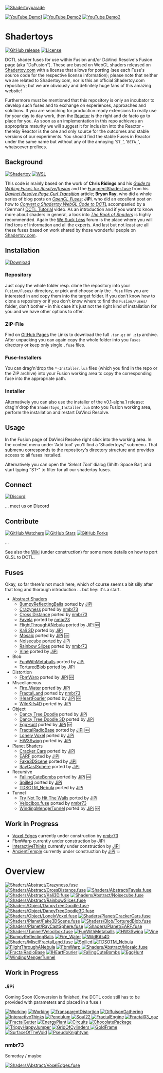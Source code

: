 [![Shadertoyparade](Site/img_subscribe.png)](https://youtu.be/oyndG0pLEQQ "WebGL to DCTL")

[![YouTube Demo1](https://img.shields.io/youtube/views/oyndG0pLEQQ?style=social)](https://youtu.be/oyndG0pLEQQ)
[![YouTube Demo2](https://img.shields.io/youtube/views/GJz8Vgi8Qws?style=social)](https://youtu.be/GJz8Vgi8Qws&t)
[![YouTube Demo3](https://img.shields.io/youtube/views/ntrp6BfVk0k?style=social)](https://youtu.be/ntrp6BfVk0k)

<!-- WebbHook anyone -->

Shadertoys
==========
[![GitHub release](https://img.shields.io/github/v/release/nmbr73/Shadertoys?include_prereleases)](https://github.com/nmbr73/Shadertoys/releases/latest) [![License](https://img.shields.io/badge/license-various-critical)](LICENSE)

DCTL shader fuses for use within Fusion and/or DaVinci Resolve's Fusion page (aka "DaFusion"). These are based on WebGL shaders released on [Shadertoy.com](https://www.shadertoy.com/) with a license that allows for porting (see each Fuse's source code for the respective license information); please note that neither we are related to Shadertoy.com, nor is this an official Shadertoy.com repository; but we are obviously and definitely huge fans of this amazing website!

Furthermore must be mentioned that this repository is only an incubator to develop such fuses and to exchange on experiences, approaches and solutions. If you are searching for production ready extensions to really use for your day to day work, then the [Reactor](https://www.steakunderwater.com/wesuckless/viewtopic.php?f=32&t=1814) is the right and de facto go to place for you. As soon as an implementation in this repo achieves an appropriate maturity we will suggest it for inclusion into the Reactor - thereby Reactor is the one and only source for the outcomes and stable versions of our experiments. You should find the stable Fuses in Reactor under the same name but without any of the annoying '`ST_`', '`BETA_`', whatsoever prefixes.

<!--
[![Shadertoyparade](https://img.shields.io/badge/-subscribe-ff0000?style=for-the-badge&logo=youtube)](https://youtu.be/oyndG0pLEQQ "WebGL to DCTL")
-->



Background
----------
[![Shadertoy](https://img.shields.io/badge/-Shadertoy-ff801f)](https://www.shadertoy.com/ "Visit Shadertoy") [![WSL](https://img.shields.io/badge/-WeSuckLess-7e6a3f)](https://www.steakunderwater.com/wesuckless/index.php "Visit 'We Suck Less")

This code is mainly based on the work of **Chris Ridings** and his *[Guide to Writing Fuses for Resolve/fusion](https://www.chrisridings.com/guide-to-writing-fuses-for-resolve-fusion-part-1/)* and the [FragmentShader.fuse](https://www.chrisridings.com/wp-content/uploads/2020/05/FragmentShader.fuse) from his *[Davinci Resolve Page Curl Transition](https://www.chrisridings.com/page-curl/)* article; **Bryan Ray**, who did a whole series of blog posts on *[OpenCL Fuses](http://www.bryanray.name/wordpress/opencl-fuses-index/)*; **JiPi**, who did an excellent post on how to *[Convert a Shadertoy WebGL Code to DCTL](https://www.steakunderwater.com/wesuckless/viewtopic.php?f=17&t=4460)* accompanied by a (German) [DCTL Tutorial](https://youtu.be/dbrPWRldmbs) video. As an introduction and if you want to know more about shaders in general, a look into *[The Book of Shaders](https://thebookofshaders.com)* is highly recommended. Again the [We Suck Less](https://www.steakunderwater.com/wesuckless/index.php) forum is the place where you will find tons of information and all the experts. And last but not least are all these fuses based on work shared by those wonderful people on [Shadertoy.com](https://www.shadertoy.com/).



Installation
------------
[![Download](https://img.shields.io/badge/download-installer-blue)](https://github.com/nmbr73/Shadertoys/releases/download/v0.1-alpha.1/Shadertoys_Installer.lua "Installer")

### Repository
Just copy the whole folder resp. clone the repository into your `Fusion/Fuses/` directory, or pick and choose only the `.fuse` files you are interested in and copy them into the target folder. If you don't know how to clone a repository or if you don't know where to find the `Fusion/Fuses/` folder, don't bother - in this case it's just not the right kind of installation for you and we have other options to offer.

### ZIP-File

Find on [GitHub Pages](https://nmbr73.github.io/Shadertoys/) the Links to download the full `.tar.gz` or `.zip` archive. After unpacking you can again copy the whole folder into you `Fuses` directory or keep only single `.fuse` files.

### Fuse-Installers

You can drag'n'drop the `*-Installer.lua` files (which you find in the repo or the ZIP archive) into your Fusion working area to copy the corresponding fuse into the appropriate path.

### Installer

Alternatively you can also use the installer of the v0.1-alpha.1 release: drag'n'drop the `Shadertoys_Installer.lua` onto you Fusion working area, perform the installation and restart DaVinci Resolve.

<!--
[![Download](img_download.png)](https://github.com/nmbr73/Shadertoys/releases/download/v0.1-alpha.1/Shadertoys_Installer.lua)
-->

<!--
[![Download](https://img.shields.io/badge/-download-60a0ff?style=for-the-badge&logo=github)](https://github.com/nmbr73/Shadertoys/releases/download/v0.1-alpha.1/Shadertoys_Installer.lua "Installer")
-->

Usage
-----
In the Fusion page of DaVinci Resolve right click into the working area. In the context menu under 'Add tool' you'll find a 'Shadertoys/' submenu. That submenu corresponds to the repository's directory structure and provides access to all fuses installed.

Alternatively you can open the *'Select Tool'* dialog (Shift+Space Bar) and start typing "ST-" to filter for all our shadertoy fuses.


Connect
-------
[![Discord](https://img.shields.io/discord/793508729785155594?label=discord)](https://discord.gg/Zb48E4z3Pg)

<!--
[![Discord](https://img.shields.io/badge/-discord-e0e0e0?style=for-the-badge&logo=discord)](https://discord.gg/Zb48E4z3Pg "PlugIn Discord")
-->

... meet us on Discord

<!-- regrettably the iframe works on github pages bit not on github :-/ ...  iframe src="https://discord.com/widget?id=793508729785155594&theme=dark" width="350" height="500" allowtransparency="true" frameborder="0" sandbox="allow-popups allow-popups-to-escape-sandbox allow-same-origin allow-scripts"></iframe -->


Contribute
----------
[![GitHub Watchers](https://img.shields.io/github/watchers/nmbr73/Shadertoys?style=social)](https://github.com/nmbr73/Shadertoys) [![GitHub Stars](https://img.shields.io/github/stars/nmbr73/Shadertoys?style=social)](https://github.com/nmbr73/Shadertoys) [![GitHub Forks](https://img.shields.io/github/forks/nmbr73/Shadertoys?style=social)](https://github.com/nmbr73/Shadertoys)

...

See also the [Wiki](https://github.com/nmbr73/Shadertoys/wiki) (under construction) for some more details on how to port GLSL to DCTL.


Fuses
-----

Okay, so far there's not much here, which of course seems a bit silly after that long and thorough introduction ... but hey: it's a start.


- [Abstract Shaders](Shaders/Abstract/)
  - [BumpyReflectingBalls](Shaders/Abstract/BumpyReflectingBalls.md) ported by [JiPi](Site/Profiles/JiPi.md)
  - [Crazyness](Shaders/Abstract/Crazyness.md) ported by [nmbr73](Site/Profiles/nmbr73.md)
  - [Cross Distance](Shaders/Abstract/CrossDistance.md) ported by [nmbr73](Site/Profiles/nmbr73.md)
  - [Favela](Shaders/Abstract/Favela.md) ported by [nmbr73](Site/Profiles/nmbr73.md)
  - [FlightThroughANebula](Shaders/Abstract/FlightThroughANebula.md) ported by [JiPi](Site/Profiles/JiPi.md) :new:
  - [Kali 3D](Shaders/Abstract/Kali3D.md) ported by [JiPi](Site/Profiles/JiPi.md)
  - [Mosaic](Shaders/Abstract/Mosaic.md) ported by [JiPi](Site/Profiles/JiPi.md) :new:
  - [Noisecube](Shaders/Abstract/Noisecube.md) ported by [JiPi](Site/Profiles/JiPi.md)
  - [Rainbow Slices](Shaders/Abstract/RainbowSlices.md) ported by [nmbr73](Site/Profiles/nmbr73.md)
  - [Vine](Shaders/Abstract/Vine.md) ported by [JiPi](Site/Profiles/JiPi.md)
- Blob
  - [FunWithMetaballs](Shaders/Blob/FunWithMetaballs.md) ported by [JiPi](Site/Profiles/JiPi.md)
  - [TorturedBlob](Shaders/Blob/TorturedBlob.md) ported by [JiPi](Site/Profiles/JiPi.md)
- Distortion
  - [FbmWarp](Shaders/Distortion/FbmWarp.md) ported by [JiPi](Site/Profiles/JiPi.md) :new:
- Miscellaneous
  - [Fire_Water](Shaders/Misc/Fire_Water.md) ported by [JiPi](Site/Profiles/JiPi.md)
  - [FractalLand](Shaders/Misc/FractalLand.md) ported by [nmbr73](Site/Profiles/nmbr73.md)
  - [IHeartFourier](Shaders/Misc/IHeartFourier.md) ported by [JiPi](Site/Profiles/JiPi.md) :new:
  - [WildKifs4D](Shaders/Misc/WildKifs4D.md) ported by [JiPi](Site/Profiles/JiPi.md)
- Object
  - [Dancy Tree Doodle](Shaders/Object/DancyTreeDoodle.md) ported by [JiPi](Site/Profiles/JiPi.md)
  - [Dancy Tree Doodle 3D](Shaders/Object/DancyTreeDoodle3D.md) ported by [JiPi](Site/Profiles/JiPi.md)
  - [EggHunt](Shaders/Object/EggHunt.md) ported by [JiPi](Site/Profiles/JiPi.md) :new:
  - [FractalRadioBase](Shaders/Object/FractalRadioBase.md) ported by [JiPi](Site/Profiles/JiPi.md) :new:
  - [Lonely Voxel](Shaders/Object/LonelyVoxel.md) ported by [JiPi](Site/Profiles/JiPi.md)
  - [HW3Swing](Shaders/Object/HW3Swing.md) ported by [JiPi](Site/Profiles/JiPi.md)
- [Planet Shaders](Shaders/Planet/)
  - [Cracker Cars](Shaders/Planet/CrackerCars.md) ported by [JiPi](Site/Profiles/JiPi.md)
  - [EARF](Shaders/Planet/EARF.md) ported by [JiPi](Site/Profiles/JiPi.md)
  - [Fake3DScene](Shaders/Planet/Fake3DScene.md) ported by [JiPi](Site/Profiles/JiPi.md)
  - [RayCastSphere](Shaders/Planet/RayCastSphere.md) ported by [JiPi](Site/Profiles/JiPi.md)
- Recursive
  - [FallingCuteBombs](Shaders/Recursive/FallingCuteBombs.md) ported by [JiPi](Site/Profiles/JiPi.md) :new:
  - [Spilled](Shaders/Recursive/Spilled.md) ported by [JiPi](Site/Profiles/JiPi.md)
  - [TDSOTM_Nebula](Shaders/Recursive/TDSOTM_Nebula.md) ported by [JiPi](Site/Profiles/JiPi.md)
- Tunnel
  - [Try Not To Hit The Walls](Shaders/Tunnel/TNTHTW.md) ported by [JiPi](Site/Profiles/JiPi.md)
  - [Velocibox.fuse](Shaders/Tunnel/Velocibox.md) ported by [nmbr73](Site/Profiles/nmbr73.md)
  - [WindingMengerTunnel](Shaders/Tunnel/WindingMengerTunnel.md) ported by [JiPi](Site/Profiles/JiPi.md) :new:

Work in Progress
----------------

- [Voxel Edges](Shaders/Abstract/VoxelEdges.md) currently under construction by [nmbr73](Site/Profiles/nmbr73.md)
- [FbmWarp](Shaders/Abstract/FbmWarp.md) currently under construction by [JiPi](Site/Profiles/JiPi.md)
- [InteractiveThinks](Working/InteractiveThinks.md) currently under construction by [JiPi](Site/Profiles/JiPi.md)
- [AncientTemple](Working/AncientTemple.md) currently under construction by [JiPi](Site/Profiles/JiPi.md) :collision:


Overview
========

[![Shaders/Abstract/Crazyness.fuse](Shaders/Abstract/Crazyness_320x180.png)](Shaders/Abstract/Crazyness.md)
[![Shaders/Abstract/CrossDistance.fuse](Shaders/Abstract/CrossDistance_320x180.png)](Shaders/Abstract/CrossDistance.md)
[![Shaders/Abstract/Favela.fuse](Shaders/Abstract/Favela_320x180.png)](Shaders/Abstract/Favela.md)
[![Shaders/Abstract/Kali3D.fuse](Shaders/Abstract/Kali3D_320x180.png)](Shaders/Abstract/Kali3D.md)
[![Shaders/Abstract/Noisecube.fuse](Shaders/Abstract/Noisecube_320x180.png)](Shaders/Abstract/Noisecube.md)
[![Shaders/Abstract/RainbowSlices.fuse](Shaders/Abstract/RainbowSlices_320x180.png)](Shaders/Abstract/RainbowSlices.md)
[![Shaders/Object/DancyTreeDoodle.fuse](Shaders/Object/DancyTreeDoodle_320x180.png)](Shaders/Object/DancyTreeDoodle.md)
[![Shaders/Object/DancyTreeDoodle3D.fuse](Shaders/Object/DancyTreeDoodle3D_320x180.png)](Shaders/Object/DancyTreeDoodle3D.md)
[![Shaders/Object/LonelyVoxel.fuse](Shaders/Object/LonelyVoxel_320x180.png)](Shaders/Object/LonelyVoxel.md)
[![Shaders/Planet/CrackerCars.fuse](Shaders/Planet/CrackerCars_320x180.png)](Shaders/Planet/CrackerCars.md)
[![Shaders/Planet/Fake3DScene.fuse](Shaders/Planet/Fake3DScene_320x180.png)](Shaders/Planet/Fake3DScene.md)
[![Shaders/Blob/TorturedBlob.fuse](Shaders/Blob/TorturedBlob_320x180.png)](Shaders/Blob/TorturedBlob.md)
[![Shaders/Planet/RayCastSphere.fuse](Shaders/Planet/RayCastSphere_320x180.png)](Shaders/Planet/RayCastSphere.md)
[![Shaders/Planet/EARF.fuse](Shaders/Planet/EARF_320x180.png)](Shaders/Planet/EARF.md)
[![Shaders/Tunnel/Velocibox.fuse](Shaders/Tunnel/Velocibox_320x180.png)](Shaders/Tunnel/Velocibox.md)
[![FunWithMetaballs](Shaders/Blob/FunWithMetaballs_320x180.png)](Shaders/Blob/FunWithMetaballs.md)
[![HW3Swing](Shaders/Object/HW3Swing_320x180.png)](Shaders/Object/HW3Swing.md)
[![Vine](Shaders/Abstract/Vine_320x180.png)](Shaders/Abstract/Vine.md)
[![BumpyReflectingBalls](Shaders/Abstract/BumpyReflectingBalls_320x180.png)](Shaders/Abstract/BumpyReflectingBalls.md)
[![Fire_Water](Shaders/Misc/Fire_Water_320x180.png)](Shaders/Misc/Fire_Water.md)
[![WildKifs4D](Shaders/Misc/WildKifs4D_320x180.png)](Shaders/Misc/WildKifs4D.md)
[![Shaders/Misc/FractalLand.fuse](Shaders/Misc/FractalLand_320x180.png)](Shaders/Misc/FractalLand.md)
[![Spilled](Shaders/Recursive/Spilled_320x180.png)](Shaders/Recursive/Spilled.md)
[![TDSOTM_Nebula](Shaders/Recursive/TDSOTM_Nebula_320x180.png)](Shaders/Recursive/TDSOTM_Nebula.md)
[![FlightThroughANebula](Shaders/Abstract/FlightThroughANebula_320x180.png)](Shaders/Abstract/FlightThroughANebula.md)
[![FbmWarp](Shaders/Distortion/FbmWarp_320x180.png)](Shaders/Distortion/FbmWarp.md)
[![Shaders/Abstract/Mosaic.fuse](https://user-images.githubusercontent.com/78935215/111024004-98879c00-83dc-11eb-9152-cd0ad2fd8a54.gif)](Shaders/Abstract/Mosaic.md)
[![FractalRadioBase](https://user-images.githubusercontent.com/78935215/111519940-e2afab00-8757-11eb-883a-e8578422e648.gif)](Shaders/Object/FractalRadioBase.md)
[![IHEartFourier](https://user-images.githubusercontent.com/78935215/112179345-e67d7a80-8bfa-11eb-9670-d338dfe01382.gif)](Shaders/Misc/IHeartFourier.md)
[![FallingCuteBombs](https://user-images.githubusercontent.com/78935215/112716550-55065500-8ee7-11eb-8c67-a63abf1be8f7.gif)](Shaders/Abstract/FallingCuteBombs.md)
[![EggHunt](https://user-images.githubusercontent.com/78935215/112955107-6053bd80-913f-11eb-8407-da1100e60da4.gif)](Shaders/Object/EggHunt.md)
[![WindingMengerTunnel](https://user-images.githubusercontent.com/78935215/113430326-44b81380-93da-11eb-9581-0569c1567694.gif)](Shaders/Tunnel/WindingMengerTunnel.md)




Work in Progress
----------------

### JiPi

Coming Soon (Conversion is finished, the DCTL code still has to be provided with parameters and placed in a fuse.)

[![Working](Working/LiquidXstals_320x180.png)](https://www.shadertoy.com/view/ldG3WR)
[![Working](Working/Bonzomatic8_320x180.png)](https://www.shadertoy.com/view/tlsXWf)
[![TransparentDistortion](https://user-images.githubusercontent.com/78935215/109943088-19f07780-7cd5-11eb-8183-31ecafe9f446.gif)](https://www.shadertoy.com/view/ttBBRK)
[![DiffuisonGathering](https://user-images.githubusercontent.com/78935215/109943592-a56a0880-7cd5-11eb-97c0-a899d167d6e7.gif)](https://www.shadertoy.com/view/3sGXRy)
[![InteractiveThinks](https://user-images.githubusercontent.com/78935215/110646914-aad4c080-81b7-11eb-80eb-6562a27cf929.gif)](https://www.shadertoy.com/view/Xt3SR4)
[![Pendulum](https://user-images.githubusercontent.com/78935215/111521453-73d35180-8759-11eb-8f52-259612de94a2.gif)](https://www.shadertoy.com/view/wtdyDn)
[![Soul22](https://user-images.githubusercontent.com/78935215/111699010-d733b100-8837-11eb-8565-b05b7d068551.gif)](https://www.shadertoy.com/view/3tcBWN)
[![FractalEngine](https://user-images.githubusercontent.com/78935215/111883188-11c55700-89ba-11eb-89fe-163f55daf831.gif)](https://www.shadertoy.com/view/ttSBRm)
[![Fractal03_gaz](https://user-images.githubusercontent.com/78935215/111883240-55b85c00-89ba-11eb-9629-5543465c4de7.gif)](https://www.shadertoy.com/view/3lKcDV)
[![FractalGutter](https://user-images.githubusercontent.com/78935215/111883269-7f718300-89ba-11eb-8ef9-27aa8a16c7dc.gif)](https://www.shadertoy.com/view/ttjBD1)
[![EnergyPlant](https://user-images.githubusercontent.com/78935215/111883788-c44ae900-89bd-11eb-85d6-0bb84f59f19b.gif)](https://www.shadertoy.com/view/WdjBWc)
[![Circuits](https://user-images.githubusercontent.com/78935215/111883288-a3cd5f80-89ba-11eb-9eb3-5722e3090e29.gif)](https://www.shadertoy.com/view/XlX3Rj)
[![ChocolatePackage](https://user-images.githubusercontent.com/78935215/111883950-a5992200-89be-11eb-9d04-cdd1cf3dbc54.gif)](https://www.shadertoy.com/view/tllyDj)
[![TrippyHappyJumper](https://user-images.githubusercontent.com/78935215/112180355-c7331d00-8bfb-11eb-9769-71b551174b8d.gif)](https://www.shadertoy.com/view/3dVSRD)
[![GridOfCylinders](https://user-images.githubusercontent.com/78935215/112716612-a1519500-8ee7-11eb-9868-8d709202a1df.gif)
](https://www.shadertoy.com/view/4dSGW1)
[![GoldFrame](https://user-images.githubusercontent.com/78935215/112769665-7fa8f880-9022-11eb-8a01-085b0c00725a.gif)](https://www.shadertoy.com/view/lstXRr)
[![SurfaceOfTheVoid](https://user-images.githubusercontent.com/78935215/112769715-bf6fe000-9022-11eb-820e-04ac2ae64a3f.gif)](https://www.shadertoy.com/view/WtGBDG)
[![PseudoKnightyan](https://user-images.githubusercontent.com/78935215/113430783-096a1480-93db-11eb-8559-191926128f13.gif)](https://www.shadertoy.com/view/lls3Wf)



### nmbr73

Someday / maybe

[![Shaders/Abstract/VoxelEdges.fuse](Shaders/Abstract/VoxelEdges_320x180.png)](Shaders/Abstract/VoxelEdges.md)
